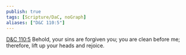 ```yaml
---
publish: true
tags: [Scripture/DaC, noGraph]
aliases: ["D&C 110:5"]
---
```

[D&C 110:5](https://churchofjesuschrist.org/study/scriptures/dc-testament/dc/110?lang=eng&id=p5#p5) Behold, your sins are forgiven you; you are clean before me; therefore, lift up your heads and rejoice.
